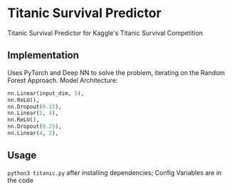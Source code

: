 # Titanic Survival Predictor
Titanic Survival Predictor for Kaggle's Titanic Survival Competition

## Implementation
Uses PyTorch and Deep NN to solve the problem, iterating on the Random Forest Approach. Model Architecture:

```py
nn.Linear(input_dim, 5),
nn.ReLU(),
nn.Dropout(0.15),
nn.Linear(5, 4),
nn.ReLU(),
nn.Dropout(0.25),
nn.Linear(4, 2),
```

## Usage
`python3 titanic.py` after installing dependencies; Config Variables are in the code
